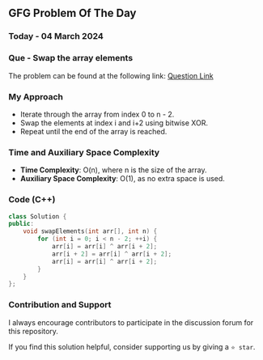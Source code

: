 ## GFG Problem Of The Day

### Today - 04 March 2024
### Que - Swap the array elements
The problem can be found at the following link: [Question Link](https://www.geeksforgeeks.org/problems/need-some-change/1)

### My Approach
- Iterate through the array from index 0 to n - 2.
- Swap the elements at index i and i+2 using bitwise XOR.
- Repeat until the end of the array is reached.

### Time and Auxiliary Space Complexity

- **Time Complexity**: O(n), where n is the size of the array.
- **Auxiliary Space Complexity**: O(1), as no extra space is used.

### Code (C++)
```cpp
class Solution {
public:
    void swapElements(int arr[], int n) {
        for (int i = 0; i < n - 2; ++i) {
            arr[i] = arr[i] ^ arr[i + 2];
            arr[i + 2] = arr[i] ^ arr[i + 2];
            arr[i] = arr[i] ^ arr[i + 2];
        }
    }
};
```

### Contribution and Support

I always encourage contributors to participate in the discussion forum for this repository.

If you find this solution helpful, consider supporting us by giving a `⭐ star`.
